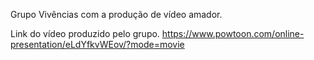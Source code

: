 Grupo Vivências com a produção de vídeo amador.

Link do vídeo produzido pelo grupo. https://www.powtoon.com/online-presentation/eLdYfkvWEov/?mode=movie
